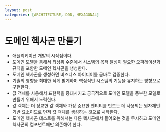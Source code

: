```yaml
---
layout: post
categories: [ARCHITECTURE, DDD, HEXAGONAL]
---
```


# 도메인 헥사곤 만들기

- 애플리케이션 개발의 시작점이다.
- 도메인 모델을 통해서 최상위 수준에서 시스템의 목적 달성이 필요한 오퍼레이션과 규칙을 포함한 도메인 헥사곤을 생성한다.
- 도메인 헥사곤을 생성하면 비즈니스 아이디어를 곧바로 검증한다.
- 기술의 영향을 최대한 적게 받게하며 핵심적인 시스템의 기능을 유지하는 방향으로 구현한다.
- 값 객체를 사용해서 표현력을 증대시키고 궁극적으로 도메인 모델을 풍부한 모델로 만들기 위해서 노력한다.
- 값 객체는 더 정교한 값 객체와 가장 중요한 엔티티를 만드는 데 사용되는 원자재인 기반 요소이므로 먼저 값 객체를 생성하는 것으로 시작한다.
- 도메인 헥사곤 테스트를 위해서는 다른 헥사곤에서 들어오는 것을 무시하고 도메인 헥사곤의 컴포넌트에만 의존해야 한다.
